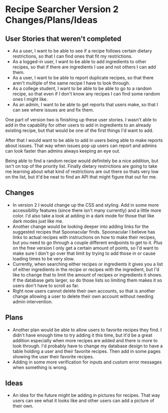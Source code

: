 # Recipe Searcher Version 2 Changes/Plans/Ideas
## User Stories that weren't completed
- As a user, I want to be able to see if a recipe follows certain dietary restrictions, so that I can find ones that fit my restrictions.
- As a logged-in user, I want to be able to add ingredients to other recipes, so that if there are ingredients I use and not others I can add them.
- As a user, I want to be able to report duplicate recipes, so that there aren't multiple of the same recipe I have to look through.
- As a college student, I want to be able to be able to go to a random recipe, so that even if I don't know any recipes I can find some random ones I might like.
- As an admin, I want to be able to get reports that users make, so that I can see where issues are and fix them.

One part of version two is finishing up these user stories. I wasn't able to add in the capability for other users to add in ingredients to an already existing recipe, but that would be one of the first things I'd want to add.

After that I would want to be able to add in users being able to make reports about issues. That way when issues pop up users can report and admins can look faster than admins always keeping an eye out.

Being able to find a random recipe would definitely be a nice addition, but isn't on top of the priority list. Finally dietary restrictions are going to take me learning about what kind of restrictions are out there so thats very low on the list, but it'd be neat to find an API that might figure that out for me.

## Changes
- In version 2 I would change up the CSS and styling. Add in some more accessibility features (since there isn't many currently) and a little more color. I'd also take a look at adding in a dark mode for those that like dark modes just like me.
- Another change would be looking deeper into adding links for the suggested recipes that Spoonacular finds. Spoonacular I believe has links to actual recipes with instructions on how to make their recipes, but you need to go through a couple different endpoints to get to it. Plus on the free version I only get a certain amount of points, so I'd want to make sure I don't go over that limit by trying to add those in or cause loading times to be very slow.
- Currently, when searching either recipes or ingredients it gives you a list of either ingredients in the recipe or recipes with the ingredient, but I'd like to change that to limit the amount of recipes or ingredients it shows. If the database gets larger, so do those lists so limiting them makes it so users don't have to scroll as far.
- Right now users cannot delete their own accounts, so that is another change allowing a user to delete their own account without needing admin intervention.

## Plans
- Another plan would be able to allow users to favorite recipes they find. I didn't have enough time to try adding it this time, but it'd be a great addition especially when more recipes are added and there is more to look through. I'd probably have to change my database design to have a table holding a user and their favorite recipes. Then add in some pages showing the user their favorite recipes.
- Adding in some more verification for inputs and custom error messages when something is wrong.

## Ideas
- An idea for the future might be adding in pictures for recipes. That way users can see what it looks like and other users can add a picture of their own.


